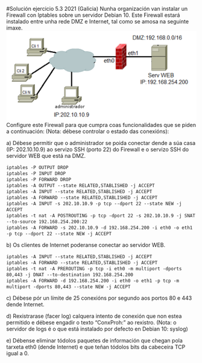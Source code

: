 #Solución ejercicio 5.3 2021 (Galicia)
Nunha organización van instalar un Firewall con Iptables sobre un servidor Debian 10. Este Firewall estará instalado entre unha rede DMZ e Internet, tal como se amosa na seguinte imaxe.
![Configuración red](opcionB_5.3.png)
Configure este Firewall para que cumpra coas funcionalidades que se piden a continuación: (Nota: débese controlar o estado das conexións):

a) Débese permitir que o administrador se poida conectar dende a súa casa (IP: 202.10.10.9) ao servizo SSH (porto 22) do Firewall e o servizo SSH do servidor WEB que está na DMZ.

```shell
iptables -P OUTPUT DROP
iptables -P INPUT DROP
iptables -P FORWARD DROP
iptables -A OUTPUT --state RELATED,STABLISHED -j ACCEPT
iptables -A INPUT --state RELATED,STABLISHED -j ACCEPT
iptables -A FORWARD --state RELATED,STABLISHED -j ACCEPT
iptables -A INPUT -s 202.10.10.9 -p tcp --dport 22 --state NEW -j ACCEPT
iptables -t nat -A POSTROUTING -p tcp -dport 22 -s 202.10.10.9 -j SNAT --to-source 192.168.254.200:22
iptables -A FORWARD -s 202.10.10.9 -d 192.168.254.200 -i eth0 -o eth1 -p tcp --dport 22 --state NEW -j ACCEPT
```
b) Os clientes de Internet poderanse conectar ao servidor WEB.
```shell
iptables -A INPUT --state RELATED,STABLISHED -j ACCEPT
iptables -A FORWARD --state RELATED,STABLISHED -j ACCEPT
iptables -t nat -A PREROUTING -p tcp -i eth0 -m multiport -dports 80,443 -j DNAT --to-destination 192.168.254.200
iptables -A FORWARD -d 192.168.254.200 -i eth0 -o eth1 -p tcp -m multiport -dports 80,443 --state NEW -j ACCEPT
```
c) Débese pór un límite de 25 conexións por segundo aos portos 80 e 443 dende Internet.

d) Rexistrarase (facer log) calquera intento de conexión que non estea permitido e débese engadir o texto “ConxProh:” ao rexistro. (Nota: o servidor de logs é o que está instalado por defecto en Debian 10: syslog)

e) Débense eliminar tódolos paquetes de información que chegan pola tarxeta eth0 (dende Internet) e que teñan tódolos bits da cabeceira TCP igual a 0.